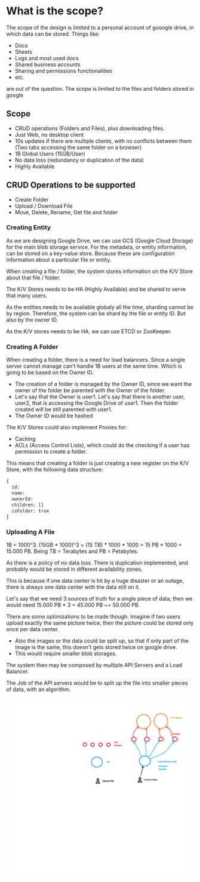 # What is the scope?
The scope of the design is limited to a personal account of gooogle drive, in which data can be stored. Things like:
- Docs
- Sheets
- Logs and most used docs
- Shared business accounts
- Sharing and permissions functionalities
- etc.

are out of the question. The scope is limited to the files and folders stored in google 

## Scope
- CRUD operations (Folders and Files), plus downloading files.
- Just Web, no desktop client
- 10s updates if there are multiple clients, with no conflicts between them (Two tabs accessing the same folder on a browser)
- 1B Global Users (15GB/User)
- No data loss (redundancy or duplication of the data)
- Highly Available

## CRUD Operations to be supported
- Create Folder
- Upload / Download File
- Move, Delete, Rename, Get file and folder

### Creating Entity
As we are designing Google Drive, we can use GCS (Google Cloud Storage) for the main blob storage service. For the metadata, or entity information, can be stored on a key-value store. Because these are configuration information about a particular file or entity.

When creating a file / folder, the system stores information on the K/V Store about that file / folder.

The K/V Stores needs to be HA (Highly Available) and be shared to serve that many users. 

As the entities needs to be available globaly all the time, sharding cannot be by region. Therefore, the system can be shard by the file or entity ID. But also by the owner ID.

As the K/V stores needs to be HA, we can use ETCD or ZooKeeper.

### Creating A Folder
When creating a folder, there is a need for load balancers. Since a single server cannot manage can't handle 1B users at the same time. Which is going to be based on the Owner ID. 
- The creation of a folder is managed by the Owner ID, since we want the owner of the folder be parented with the Owner of the folder.
- Let's say that the Owner is user1. Let's say that there is another user, user2, that is accessing the Google Drive of user1. Then the folder created will be still parented with user1.
- The Owner ID would be hashed

The K/V Stores could also implement Proxies for:
- Caching
- ACLs (Access Control Lists), which could do the checking if a user has permission to create a folder.

This means that creating a folder is just creating a new register on the K/V Store, with the following data structure:
```
{
  id:
  name:
  ownerId:
  children: []
  isFolder: true
}
```
### Uploading A File

1B = 1000^3.
(15GB * 1000)^3 = (15 TB) * 1000 * 1000 = 15 PB * 1000 = 15.000 PB.
Being TB = Terabytes and PB = Petabytes.

As there is a policy of no data loss. There is duplication implemented, and probably would be stored in different availability zones.

This is because if one data center is hit by a huge disaster or an outage, there is always one data center with the data still on it.

Let's say that we need 3 sources of truth for a single piece of data, then we would need 15.000 PB * 3 = 45.000 PB ~= 50.000 PB.

There are some optimizations to be made though. Imagine if two users upload exactly the same picture twice, then the picture could be stored only once per data center.
- Also the images or the data could be split up, so that if only part of the image is the same, this doesn't gets stored twice on google drive.
- This would require smaller blob storages.

The system then may be composed by multiple API Servers and a Load Balancer.

The Job of the API servers would be to split up the file into smaller pieces of data, with an algorithm.







![netflix-design](./design-google-drive.png)
